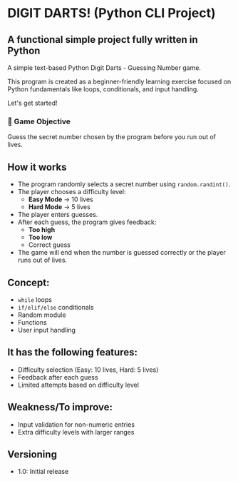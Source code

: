 # DIGIT DARTS! (Python CLI Project)

## A functional simple project fully written in Python

A simple text-based Python Digit Darts - Guessing Number game.

This program is created as a beginner-friendly learning exercise focused on Python fundamentals like loops, conditionals, and input handling.

Let's get started!

### 🎯 Game Objective

Guess the secret number chosen by the program before you run out of lives.

## How it works
* The program randomly selects a secret number using `random.randint()`.
* The player chooses a difficulty level:
   - **Easy Mode** → 10 lives
   - **Hard Mode** → 5 lives
* The player enters guesses.
* After each guess, the program gives feedback:
   - **Too high**
   - **Too low**
   - Correct guess
* The game will end when the number is guessed correctly or the player runs out of lives.


## Concept:
* `while` loops
* `if/elif/else` conditionals
* Random module
* Functions
* User input handling


## It has the following features:
* Difficulty selection (Easy: 10 lives, Hard: 5 lives)  
* Feedback after each guess  
* Limited attempts based on difficulty level  

## Weakness/To improve:
* Input validation for non-numeric entries  
* Extra difficulty levels with larger ranges  


## Versioning
* 1.0: Initial release